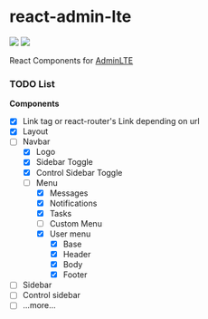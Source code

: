 # react-admin-lte

![](https://travis-ci.org/falmar/react-admin-lte.svg?branch=master)
![](https://img.shields.io/codecov/c/github/falmar/react-admin-lte.svg)

React Components for [AdminLTE](https://github.com/almasaeed2010/AdminLTE)


### TODO List

**Components**

- [x] Link <a> tag or react-router's Link depending on url
- [x] Layout
- [ ] Navbar
  - [x] Logo
  - [x] Sidebar Toggle
  - [x] Control Sidebar Toggle
  - [ ] Menu
    - [x] Messages
    - [x] Notifications
    - [x] Tasks
    - [ ] Custom Menu
    - [x] User menu
      - [x] Base
      - [x] Header
      - [x] Body
      - [x] Footer
- [ ] Sidebar
- [ ] Control sidebar
- [ ] ...more...
